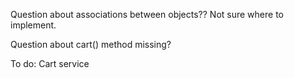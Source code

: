 Question about associations between objects?? Not sure where to implement.

Question about cart() method missing?

To do: Cart service
